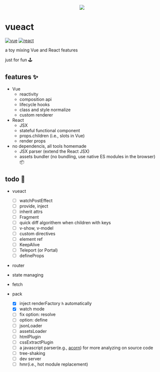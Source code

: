 <p align="center">
  <img src="https://cdn.jsdelivr.net/gh/b2ns/vueact/assets/logo.png">
</p>

# vueact

[![vue](https://shields.io/badge/vue-35495E?logo=vuedotjs&style=flat)](https://github.com/vuejs/core)
[![react](https://shields.io/badge/react-black?logo=react&style=flat)](https://github.com/facebook/react/)

a toy mixing Vue and React features

just for fun 🕹️

## features ✨

- Vue
  - reactivity
  - composition api
  - lifecycle hooks
  - class and style normalize
  - custom renderer
- React
  - JSX
  - stateful functional component
  - props.children (i.e., slots in Vue)
  - render props
- no dependencis, all tools homemade
  - JSX parser (extend the React JSX)
  - assets bundler (no bundling, use native ES modules in the browser) 📦

## todo 🔨

- vueact

  - [ ] watchPostEffect
  - [ ] provide, inject
  - [ ] inherit attrs
  - [ ] Fragment
  - [ ] quick diff algorithem when children with keys
  - [ ] v-show, v-model
  - [ ] custom directives
  - [ ] element ref
  - [ ] KeepAlive
  - [ ] Teleport (or Portal)
  - [ ] defineProps

- router

- state managing

- fetch

- pack

  - [x] inject renderFactory `h` automatically
  - [x] watch mode
  - [ ] fix option: resolve
  - [ ] option: define
  - [ ] jsonLoader
  - [ ] assetsLoader
  - [ ] htmlPlugin
  - [ ] cssExtractPlugin
  - [ ] a javascript parser(e.g., [acorn](https://github.com/acornjs/acorn)) for more analyzing on source code
  - [ ] tree-shaking
  - [ ] dev server
  - [ ] hmr(i.e., hot module replacement)
